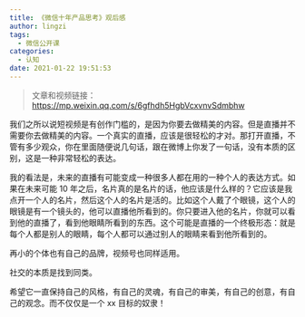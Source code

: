 ```yaml
---
title: 《微信十年产品思考》观后感
author: lingzi
tags:
  - 微信公开课
categories:
  - 认知
date: 2021-01-22 19:51:53
---
```


> 文章和视频链接：https://mp.weixin.qq.com/s/6gfhdh5HgbVcxvnvSdmbhw

我们之所以说短视频是有创作门槛的，是因为你要去做精美的内容。但是直播并不需要你去做精美的内容。一个真实的直播，应该是很轻松的才对。那打开直播，不管有多少观众，你在里面随便说几句话，跟在微博上你发了一句话，没有本质的区别，这是一种非常轻松的表达。

我的看法是，未来的直播有可能变成一种很多人都在用的一种个人的表达方式。如果在未来可能 10 年之后，名片真的是名片的话，他应该是什么样的？它应该是我点开一个人的名片，然后这个人的名片是活的。比如这个人戴了个眼镜，这个人的眼镜是有一个镜头的，他可以直播他所看到的。你只要进入他的名片，你就可以看到他的直播了，看到他眼睛所看到的东西。这个可能是直播的一个终极形态：就是每个人都是别人的眼睛，每个人都可以通过别人的眼睛来看到他所看到的。

再小的个体也有自己的品牌，视频号也同样适用。

社交的本质是找到同类。

希望它一直保持自己的风格，有自己的灵魂，有自己的审美，有自己的创意，有自己的观念。而不仅仅是一个 xx 目标的奴隶！
